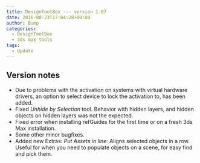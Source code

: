 ```yaml
---
title: DesignToolBox --- version 1.87
date: 2016-08-23T17:04:28+00:00
author: Bump
categories:
  - DesignToolBox
  - 3ds max tools
tags:
  - Update
---
```

## Version notes

* Due to problems with the activation on systems with virtual hardware drivers, an option to select device to lock the activation to, has been added.
* Fixed *Unhide by Selection* tool. Behavior with hidden layers, and hidden objects on hidden layers was not the expected.
* Fixed error when installing refGuides for the first time or on a fresh 3ds Max installation.
* Some other minor bugfixes.
* Added new Extras: *Put Assets in line*: Aligns selected objects in a row. Useful for when you need to populate objects on a scene, for easy find and pick them.
